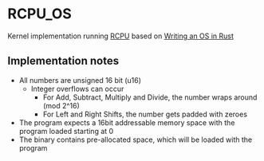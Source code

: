# RCPU\_OS

Kernel implementation running [RCPU][rcpu] based on [Writing an OS in
Rust][rust-os-blog]

## Implementation notes

- All numbers are unsigned 16 bit (u16)
	- Integer overflows can occur
		- For Add, Subtract, Multiply and Divide, the number wraps
		  around (mod 2^16)
		- For Left and Right Shifts, the number gets padded with zeroes
- The program expects a 16bit addressable memory space with the program loaded
  starting at 0
- The binary contains pre-allocated space, which will be loaded with the program

[rcpu]: https://github.com/redfast00/RCPU
[rust-os-blog]: https://os.phil-opp.com/
